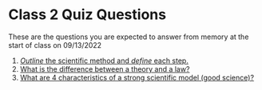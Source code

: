# Class 2 Quiz Questions

These are the questions you are expected to answer from memory at the start of class on 09/13/2022

1.  [*Outline* the scientific method and *define* each step.](https://github.com/ikesaber/CASAGeneralScience/blob/main/Class1Notes.md#The-Scientific-Method)
2.  [What is the difference between a theory and a law?](https://github.com/ikesaber/CASAGeneralScience/blob/main/Class1Notes.md#The-Scientific-Method)
3.  [What are 4 characteristics of a strong scientific model (good science)?](https://github.com/ikesaber/CASAGeneralScience/blob/main/Class1Notes.md#What-makes-good-science?)
